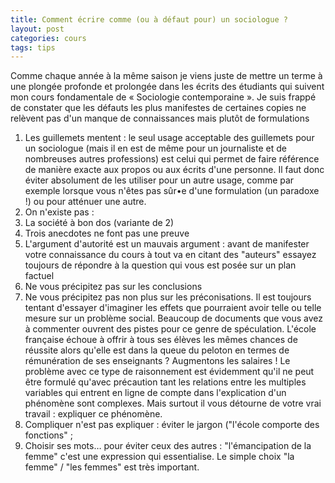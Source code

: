 ```yaml
---
title: Comment écrire comme (ou à défaut pour) un sociologue ?
layout: post
categories: cours
tags: tips
---
```


Comme chaque année à la même saison je viens juste de mettre un terme à une plongée profonde et prolongée dans les écrits des étudiants qui suivent mon cours fondamentale de « Sociologie contemporaine ». Je suis frappé de constater que les défauts les plus manifestes de certaines copies ne relèvent pas d'un manque de connaissances mais plutôt de formulations
1. Les guillemets mentent : le seul usage acceptable des guillemets pour un sociologue (mais il en est de même pour un journaliste et de nombreuses autres professions) est celui qui permet de faire référence de manière exacte aux propos ou aux écrits d'une personne. Il faut donc éviter absolument de les utiliser pour un autre usage, comme par exemple lorsque vous n'êtes pas sûr•e d'une formulation (un paradoxe !) ou pour atténuer une autre.
2. On n'existe pas : 
3. La société à bon dos (variante de 2)
4. Trois anecdotes ne font pas une preuve
5. L'argument d'autorité est un mauvais argument : avant de manifester votre connaissance du cours à tout va en citant des "auteurs" essayez toujours de répondre à la question qui vous est posée sur un plan factuel
6. Ne vous précipitez pas sur les conclusions
7. Ne vous précipitez pas non plus sur les préconisations. Il est toujours tentant d'essayer d'imaginer les effets que pourraient avoir telle ou telle mesure sur un problème social. Beaucoup de documents que vous avez à commenter ouvrent des pistes pour ce genre de spéculation. L'école française échoue à offrir à tous ses élèves les mêmes chances de réussite alors qu'elle est dans la queue du peloton en termes de rémunération de ses enseignants ? Augmentons les salaires ! Le problème avec ce type de raisonnement est évidemment qu'il ne peut être formulé qu'avec précaution tant les relations entre les multiples variables qui entrent en ligne de compte dans l'explication d'un phénomène sont complexes. Mais surtout il vous détourne de votre vrai travail : expliquer ce phénomène.
8. Compliquer n'est pas expliquer : éviter le jargon ("l'école comporte des fonctions" ; 
9. Choisir ses mots… pour éviter ceux des autres : "l'émancipation de la femme" c'est une expression qui essentialise. Le simple choix "la femme" / "les femmes" est très important.
